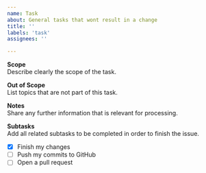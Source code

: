 ```yaml
---
name: Task
about: General tasks that wont result in a change
title: ''
labels: 'task'
assignees: ''

---
```


**Scope**  
Describe clearly the scope of the task.

**Out of Scope**  
List topics that are not part of this task.

**Notes**  
Share any further information that is relevant for processing.

**Subtasks**  
Add all related subtasks to be completed in order to finish the issue.
- [x] Finish my changes
- [ ] Push my commits to GitHub
- [ ] Open a pull request
